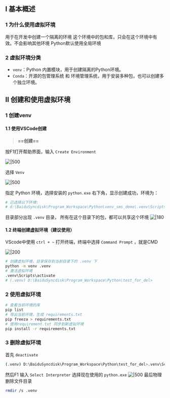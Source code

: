 ## Ⅰ 基本概述

### 1 为什么使用虚拟环境

用于在开发中创建一个隔离的环境
这个环境中的包和库，只会在这个环境中有效。不会影响其他环境
Python默认使用全局环境

### 2 虚拟环境分类

* `venv`：Python 内置模块，用于创建隔离的Python环境。
* `Conda`：开源的包管理系统 和 环境管理系统，用于安装多种包，也可以创建多个独立环境。

## Ⅱ 创建和使用虚拟环境

### 1 创建venv

#### 1.1 使用VSCode创建

> **==创建==**

按F1打开帮助界面，输入 `Create Environment`

![|500](../001_python_tutorial/assets/note_image/image-20240129172535517.png)


选择 `Venv`

![|500](../001_python_tutorial/assets/note_image/image-20240129172625122.png)

指定 Python 环境，选择安装的 `python.exe` 
右下角，显示创建成功，环境为： 
```sh
# 已选择以下环境: 
# d:\BaiduSyncdisk\Program_Workspace\Python\venv_sms_demo\.venv\Scripts\python.exe
```

目录部分出现 `.venv` 目录， 所有在这个目录下的包，都可以共享这个环境
![|180](../001_python_tutorial/assets/note_image/image-20240129172934821.png)

#### 1.2 终端创建虚拟环境（建议使用）

VScode中使用 `ctrl + ~` 打开终端，终端中选择 `Command Prompt` ，就是CMD

![|200](../001_python_tutorial/assets/note_image/image-20240129173542226.png)
```sh
# 创建虚拟环境，目录保存到当前目录下的 .venv 下
python -m venv .venv     
# 激活虚拟环境
.venv\Scripts\activate
# (.venv) D:\BaiduSyncdisk\Program_Workspace\Python\test_for_del>       出现（.venv）已经激活
```

### 2 使用虚拟环境

```sh
# 查看当前环境的库
pip list
# 导出当前环境，生成 requirements.txt
pip freeza > requirements.txt
# 使用requirement.txt 同步到新虚拟环境
pip install -r requirements.txt
```

### 3 删除虚拟环境

首先 `deactivate`
```sh
(.venv) D:\BaiduSyncdisk\Program_Workspace\Python\test_for_del>.venv\Scripts\deactivate
```
然后F1 输入 `Select Interpreter` 选择现在使用的 `python.exe` 
![|500](../001_python_tutorial/assets/note_image/image-20240129175346065.png)
最后物理删除文件目录
```sh
rmdir /s .venv
```
